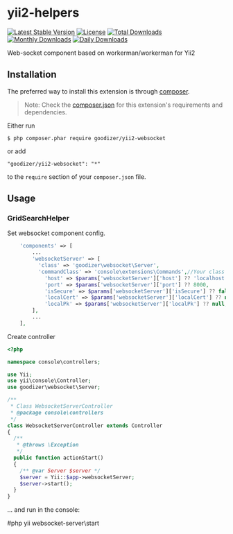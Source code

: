 yii2-helpers
=================

[![Latest Stable Version](https://img.shields.io/packagist/v/goodizer/yii2-websocket.svg)](https://packagist.org/packages/goodizer/yii2-websocket)
[![License](https://poser.pugx.org/goodizer/yii2-websocket/license)](https://packagist.org/packages/goodizer/yii2-websocket)
[![Total Downloads](https://poser.pugx.org/goodizer/yii2-websocket/downloads)](https://packagist.org/packages/goodizer/yii2-websocket)
[![Monthly Downloads](https://poser.pugx.org/goodizer/yii2-websocket/d/monthly)](https://packagist.org/packages/goodizer/yii2-websocket)
[![Daily Downloads](https://poser.pugx.org/goodizer/yii2-websocket/d/daily)](https://packagist.org/packages/goodizer/yii2-websocket)

Web-socket component based on workerman/workerman for Yii2

## Installation

The preferred way to install this extension is through [composer](http://getcomposer.org/download/).

> Note: Check the [composer.json](https://github.com/goodizer/yii2-websocket/blob/master/composer.json) for this extension's requirements and dependencies. 

Either run

```
$ php composer.phar require goodizer/yii2-websocket
```

or add

```
"goodizer/yii2-websocket": "*"
```

to the ```require``` section of your `composer.json` file.

## Usage

### GridSearchHelper

Set websocket component config.

```php
    'components' => [
        ...
        'websocketServer' => [
          'class' => 'goodizer\websocket\Server',
          'commandClass' => 'console\extensions\Commands',//Your class that inherit goodizer\websocket\Commands
            'host' => $params['websocketServer']['host'] ?? 'localhost',
            'port' => $params['websocketServer']['port'] ?? 8000,
            'isSecure' => $params['websocketServer']['isSecure'] ?? false,
            'localCert' => $params['websocketServer']['localCert'] ?? null,
            'localPk' => $params['websocketServer']['localPk'] ?? null,
        ],
        ...
    ],
```
Create controller

```php
<?php

namespace console\controllers;

use Yii;
use yii\console\Controller;
use goodizer\websocket\Server;

/**
 * Class WebsocketServerController
 * @package console\controllers
 */
class WebsocketServerController extends Controller
{
  /**
   * @throws \Exception
   */
  public function actionStart()
  {
    /** @var Server $server */
    $server = Yii::$app->websocketServer;
    $server->start();
  }
}
```

... and run in the console:

\#php yii websocket-server\start